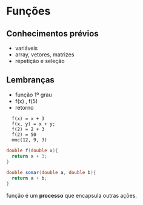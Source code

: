 # Funções

## Conhecimentos prévios

- variáveis
- array, vetores, matrizes
- repetição e seleção

## Lembranças

- função 1º grau
- f(x) , f(5)
- retorno

```
  f(x) = x + 3
  f(x, y) = x + y;
  f(2) = 2 + 3
  f(2) = 50
  mmc(12, 9, 3)
```

```java
double f(double x){
  return x + 3;
}

double somar(double a, double b){
  return a + b;
}
```

função é um **processo** que encapsula outras ações.
